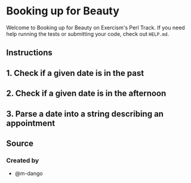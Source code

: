 # Booking up for Beauty

Welcome to Booking up for Beauty on Exercism's Perl Track.
If you need help running the tests or submitting your code, check out `HELP.md`.

## Instructions

## 1. Check if a given date is in the past

## 2. Check if a given date is in the afternoon

## 3. Parse a date into a string describing an appointment

## Source

### Created by

- @m-dango
